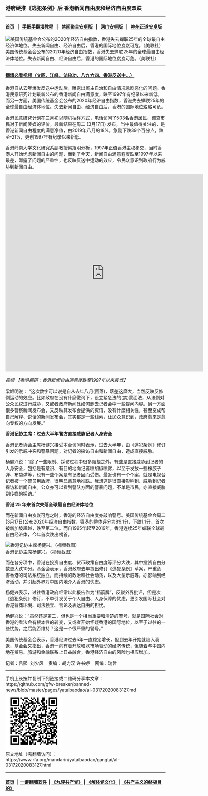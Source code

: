 ### 港府硬推《逃犯条例》后   香港新闻自由度和经济自由度双跌
------------------------

#### [首页](https://github.com/gfw-breaker/banned-news/blob/master/README.md) &nbsp;&nbsp;|&nbsp;&nbsp; [手把手翻墙教程](https://github.com/gfw-breaker/guides/wiki) &nbsp;&nbsp;|&nbsp;&nbsp; [禁闻聚合安卓版](https://github.com/gfw-breaker/bn-android) &nbsp;&nbsp;|&nbsp;&nbsp; [网门安卓版](https://github.com/oGate2/oGate) &nbsp;&nbsp;|&nbsp;&nbsp; [神州正道安卓版](https://github.com/SzzdOgate/update) 



<div id="headerimg">
 <img alt="美国传统基金会公布的2020年经济自由指数，香港失去蝉联25年的全球最自由经济体地位。失去新闻自由、经济自由后，香港的国际地位岌岌可危。（美联社）" src="https://www.rfa.org/mandarin/yataibaodao/gangtai/al-03172020083127.html/AP_20057194853316.jpg/@@images/35d3119c-a38f-44f5-91a0-20de86072edf.jpeg" title="美国传统基金会公布的2020年经济自由指数，香港失去蝉联25年的全球最自由经济体地位。失去新闻自由、经济自由后，香港的国际地位岌岌可危。（美联社）"/>
 <div id="headerimgcontents">
  <div id="headerimgcaption">
   <span>
    美国传统基金会公布的2020年经济自由指数，香港失去蝉联25年的全球最自由经济体地位。失去新闻自由、经济自由后，香港的国际地位岌岌可危。（美联社）
   </span>
   <!-- zoomattribute -->
  </div>
  <!-- headerimgcaption -->
 </div>
 <!-- headerimagecontents -->
</div>

<hr/>


#### [翻墙必看视频（文昭、江峰、法轮功、八九六四、香港反送中...）](https://github.com/gfw-breaker/banned-news/blob/master/pages/link3.md)

<div id="storytext">
 <div>
  <div class="slot_header">
  </div>
 </div>
 <p>
  香港自从去年爆发反送中运动后，曝露出民主自治和自由情况急剧恶化的问题。香港民意研究计划最新公布的香港新闻自由满意度，跌至1997年有纪录以来新低。而另一方面，美国传统基金会公布的2020年经济自由指数，香港失去蝉联25年的全球最自由经济体地位。失去新闻自由、经济自由后，香港的国际地位岌岌可危。
 </p>
 <p>
  香港民意研究计划在三月初以随机抽样方式，电话访问了503名香港居民，调查市民对于新闻传媒的评价。最新结果在周二 (3月17日) 发布，当中最值得关注的，是香港新闻自由程度的满意净值，由2019年八月的18%，急剧下跌39个百分点，跌至-21%，更创1997年有纪录以来新低。
 </p>
 <p>
 </p>
 <div>
 </div>
 <p>
 </p>
 <p>
  香港岭南大学文化研究系副教授梁旭明分析，1997年正值香港主权移交，当时香港人开始忧虑新闻自由的问题，而到了今天，新闻自由满意程度跌至1997年以来最差，曝露了问题的严重性，也反映反送中运动的效应，令民众意识到政府行为威胁到新闻自由。
 </p>
 <p>
 </p>
 <p>
  <iframe frameborder="0" height="620" scrolling="no" src="https://www.facebook.com/plugins/video.php?href=https%3A%2F%2Fwww.facebook.com%2FRFAChinese%2Fvideos%2F550022115613991%2F&amp;show_text=0&amp;width=622" width="622">
  </iframe>
 </p>
 <p>
  <i>
   视频
   <span>
    <span title="【香港民研：香港新闻自由满意度跌至1997年以来最低】">
     【香港民研：香港新闻自由满意度跌至1997年以来最低】
    </span>
   </span>
  </i>
 </p>
 <p>
 </p>
 <p>
  梁旭明说： “这次数字可以说是自从去年八月(回落)，落差这麽大，当然反映反修例运动的效应。比如政府在没有什麽徵询下，设立紧急法的(禁)蒙面法，从法例对公众民权进行威胁，又或者政府新闻处如何删去记者会中一些提问内容。另一方面很多警察新闻发布会，又反映其发布会提供的资讯，没有什麽相关性，甚至变成帮自己解释、说话的新闻发布会，其实都是一些线索，让民众意识到，政府愈来是愈向专权的方向发展。”
 </p>
 <p>
  <b>
   香港记协主席：过去大半年警方直接威胁记者人身安全
  </b>
 </p>
 <p>
  香港记者协会主席杨健兴接受本台访问时表示，过去大半年，由《逃犯条例》修订引发的示威冲突和警暴问题，对记者的採访自由和新闻自由，造成直接威胁。
 </p>
 <p>
  杨健兴说：“除了一些限制、採访过程中很多阻挠之外，有些是直接威胁到记者的人身安全，包括是有意识、有目的地向记者喷胡椒喷雾，以至于发放一些橡胶子弹、布袋弹等，也有一些个案是有记者因而受伤。最近也有一个个案，就是电视台记者被一个警员用盾牌，很明显蓄意地推跌。我想这是很直接影响到、威胁到记者採访和新闻自由。公众亦可以看到警队方面的警暴问题，不单是市民，亦直接威胁到传媒的採访。”
 </p>
 <p>
  <b>
   香港
  </b>
  <b>
   25
  </b>
  <b>
   年来首次失落全球最自由经济体地位
  </b>
 </p>
 <p>
  而在新闻自由岌岌可危之时，香港的经济自由度亦敲响警号。美国传统基金会周二(3月17日)公布2020年经济自由指数，香港的整体评分为89.1分，下跌1.1分，首次被新加坡超越，跌至第二位。而自1995年起至2019年，香港连续25年蝉联全球最自由经济体，今年首次跌出榜首。
 </p>
 <p>
 </p>
 <p>
  <div class="image-inline captioned" style="width:900px;">
   <div style="width:900px;">
    <img alt="香港记协主席杨健兴。（视频截图）" src="https://www.rfa.org/mandarin/yataibaodao/gangtai/al-03172020083127.html/Untitled-1.jpg" title="香港记协主席杨健兴。（视频截图）"/>
   </div>
   <div class="image-caption">
    <span style="width:900px;">
     香港记协主席杨健兴。（视频截图）
    </span>
    <span class="copyright">
    </span>
   </div>
  </div>
 </p>
 <p>
  而在各分项中，香港在投资自由度、货币政策自由度等评分大跌，其中投资自由分数更大跌10分。基金会表示，香港政府去年提出修订《逃犯条例》草案，严重危害香港的司法系统独立，而持续的政治和社会动荡，以及大型示威等，亦影响到经济活动，并引起外界对中国内地介入香港的忧虑。
 </p>
 <p>
  杨健兴表示，过往香港政府经常以此报告作为“挡箭牌”，反驳外界批评，但是次《逃犯条例》修订，不单引发关于个人自由、人身保障的忧虑，更引发国际社会对香港营商环境、司法独立、言论及表达自由的担忧。
 </p>
 <p>
  杨健兴说：“虽然还是第二，但也是一个相当重要和清楚的警号，就是国际社会对香港的看法会有根本性的转变，又或者开始怀疑香港的国际地位，以至于过往的一些忧势，之后能否维持？这是一个很严重的警号。”
 </p>
 <p>
  美国传统基金会表示，香港经济过去5年一直稳定增长，但到去年开始就陷入衰退，基金会又指出，香港一向有着开放和以市场驱动的经济传统，但随着与中国内地在贸易、旅游和金融联系上日益融合，香港经济自由的风险也相应增加。
 </p>
 <p>
 </p>
 <p>
  记者：吕熙  刘少风    责编：胡力汉 许书婷    网编：瑞哲
 </p>
</div>

<hr/>
手机上长按并复制下列链接或二维码分享本文章：<br/>
https://github.com/gfw-breaker/banned-news/blob/master/pages/yataibaodao/al-03172020083127.md <br/>
<a href='https://github.com/gfw-breaker/banned-news/blob/master/pages/yataibaodao/al-03172020083127.md'><img src='https://github.com/gfw-breaker/banned-news/blob/master/pages/yataibaodao/al-03172020083127.md.png'/></a> <br/>
原文地址（需翻墙访问）：https://www.rfa.org/mandarin/yataibaodao/gangtai/al-03172020083127.html


------------------------
#### [首页](https://github.com/gfw-breaker/banned-news/blob/master/README.md) &nbsp;|&nbsp; [一键翻墙软件](https://github.com/gfw-breaker/nogfw/blob/master/README.md) &nbsp;| [《九评共产党》](https://github.com/gfw-breaker/9ping.md/blob/master/README.md#九评之一评共产党是什么) | [《解体党文化》](https://github.com/gfw-breaker/jtdwh.md/blob/master/README.md) | [《共产主义的终极目的》](https://github.com/gfw-breaker/gczydzjmd.md/blob/master/README.md)


<img src='http://gfw-breaker.win/banned-news/pages/yataibaodao/al-03172020083127.md' width='0px' height='0px'/>